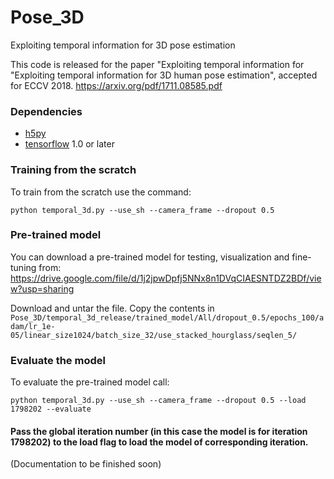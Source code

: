 # Pose_3D
Exploiting temporal information for 3D pose estimation

This code is released for the paper "Exploiting temporal information for "Exploiting temporal information for 3D human
pose estimation", accepted for ECCV 2018. https://arxiv.org/pdf/1711.08585.pdf


### Dependencies

* [h5py](http://www.h5py.org/)
* [tensorflow](https://www.tensorflow.org/) 1.0 or later



### Training from the scratch

To train from the scratch use the command:

`python temporal_3d.py --use_sh --camera_frame --dropout 0.5`

### Pre-trained model

You can download a pre-trained model for testing, visualization and fine-tuning from: 
https://drive.google.com/file/d/1j2jpwDpfj5NNx8n1DVqCIAESNTDZ2BDf/view?usp=sharing

Download and untar the file. Copy the contents in `Pose_3D/temporal_3d_release/trained_model/All/dropout_0.5/epochs_100/adam/lr_1e-05/linear_size1024/batch_size_32/use_stacked_hourglass/seqlen_5/`

### Evaluate the model

To evaluate the pre-trained model call: 

`python temporal_3d.py --use_sh --camera_frame --dropout 0.5 --load 1798202 --evaluate`

#### Pass the global iteration number (in this case the model is for iteration 1798202) to the load flag to load the model of corresponding iteration.


(Documentation to be finished soon)



